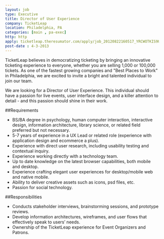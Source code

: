 ```yaml
---
layout: job
type: Executive
title: Director of User Experience
company: TicketLeap
location: Philadelphia, PA
categories: [main , pa-exec]
http: http
apply: ticketleap.theresumator.com/apply/job_20120822160517_YRCWOTKIS9UP9TXP/Director-Of-User-Experience.html
post-date : 4-3-2013
---
```


TicketLeap believes in democratizing ticketing by bringing an innovative ticketing experience to everyone, whether you are selling 1,000 or 100,000 tickets. As one of the fastest growing companies and "Best Places to Work" in Philadelphia, we are excited to invite a bright and talented individual to join our team.

We are looking for a Director of User Experience. This individual should have a passion for live events, user interface design, and a killer attention to detail - and this passion should shine in their work.

##Requirements

* BS/BA degree in psychology, human computer interaction, interactive design, information architecture, library science, or related field preferred but not necessary.
* 5-7 years of experience in a UX Lead or related role (experience with application design and ecommerce a plus).
* Experience with direct user research, including usability testing and contextual inquiry.
* Experience working directly with a technology team.
* Up to date knowledge on the latest browser capabilities, both mobile and desktop.
* Experience crafting elegant user experiences for desktop/mobile web and native mobile.
* Ability to deliver creative assets such as icons, psd files, etc.
* Passion for social technology.

##Responsibilities

* Conducts stakeholder interviews, brainstorming sessions, and prototype reviews.
* Develop information architectures, wireframes, and user flows that effectively speak to users’ needs.
* Ownership of the TicketLeap experience for Event Organizers and Patrons.

